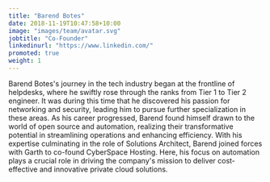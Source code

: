 ```yaml
---
title: "Barend Botes"
date: 2018-11-19T10:47:58+10:00
image: "images/team/avatar.svg"
jobtitle: "Co-Founder"
linkedinurl: "https://www.linkedin.com/"
promoted: true
weight: 1
---
```


Barend Botes's journey in the tech industry began at the frontline of helpdesks, where he swiftly rose through the ranks from Tier 1 to Tier 2 engineer. It was during this time that he discovered his passion for networking and security, leading him to pursue further specialization in these areas. As his career progressed, Barend found himself drawn to the world of open source and automation, realizing their transformative potential in streamlining operations and enhancing efficiency. With his expertise culminating in the role of Solutions Architect, Barend joined forces with Garth to co-found CyberSpace Hosting. Here, his focus on automation plays a crucial role in driving the company's mission to deliver cost-effective and innovative private cloud solutions.

